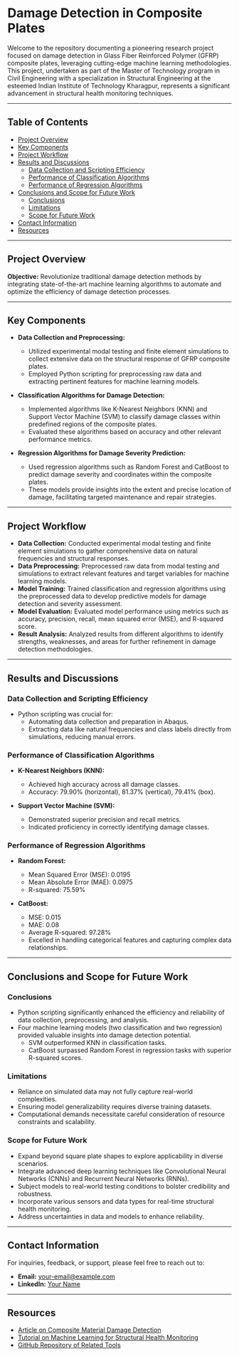 # Damage Detection in Composite Plates

Welcome to the repository documenting a pioneering research project focused on damage detection in Glass Fiber Reinforced Polymer (GFRP) composite plates, leveraging cutting-edge machine learning methodologies. This project, undertaken as part of the Master of Technology program in Civil Engineering with a specialization in Structural Engineering at the esteemed Indian Institute of Technology Kharagpur, represents a significant advancement in structural health monitoring techniques.

---

## Table of Contents

- [Project Overview](#project-overview)
- [Key Components](#key-components)
- [Project Workflow](#project-workflow)
- [Results and Discussions](#results-and-discussions)
  - [Data Collection and Scripting Efficiency](#data-collection-and-scripting-efficiency)
  - [Performance of Classification Algorithms](#performance-of-classification-algorithms)
  - [Performance of Regression Algorithms](#performance-of-regression-algorithms)
- [Conclusions and Scope for Future Work](#conclusions-and-scope-for-future-work)
  - [Conclusions](#conclusions)
  - [Limitations](#limitations)
  - [Scope for Future Work](#scope-for-future-work)
- [Contact Information](#contact-information)
- [Resources](#resources)

---

## Project Overview

**Objective:** Revolutionize traditional damage detection methods by integrating state-of-the-art machine learning algorithms to automate and optimize the efficiency of damage detection processes.

---

## Key Components

- **Data Collection and Preprocessing:**
  - Utilized experimental modal testing and finite element simulations to collect extensive data on the structural response of GFRP composite plates.
  - Employed Python scripting for preprocessing raw data and extracting pertinent features for machine learning models.

- **Classification Algorithms for Damage Detection:**
  - Implemented algorithms like K-Nearest Neighbors (KNN) and Support Vector Machine (SVM) to classify damage classes within predefined regions of the composite plates.
  - Evaluated these algorithms based on accuracy and other relevant performance metrics.

- **Regression Algorithms for Damage Severity Prediction:**
  - Used regression algorithms such as Random Forest and CatBoost to predict damage severity and coordinates within the composite plates.
  - These models provide insights into the extent and precise location of damage, facilitating targeted maintenance and repair strategies.

---

## Project Workflow

- **Data Collection:** Conducted experimental modal testing and finite element simulations to gather comprehensive data on natural frequencies and structural responses.
- **Data Preprocessing:** Preprocessed raw data from modal testing and simulations to extract relevant features and target variables for machine learning models.
- **Model Training:** Trained classification and regression algorithms using the preprocessed data to develop predictive models for damage detection and severity assessment.
- **Model Evaluation:** Evaluated model performance using metrics such as accuracy, precision, recall, mean squared error (MSE), and R-squared score.
- **Result Analysis:** Analyzed results from different algorithms to identify strengths, weaknesses, and areas for further refinement in damage detection methodologies.

---

## Results and Discussions

### Data Collection and Scripting Efficiency

- Python scripting was crucial for:
  - Automating data collection and preparation in Abaqus.
  - Extracting data like natural frequencies and class labels directly from simulations, reducing manual errors.

### Performance of Classification Algorithms

- **K-Nearest Neighbors (KNN):**
  - Achieved high accuracy across all damage classes.
  - Accuracy: 79.90% (horizontal), 81.37% (vertical), 79.41% (box).

- **Support Vector Machine (SVM):**
  - Demonstrated superior precision and recall metrics.
  - Indicated proficiency in correctly identifying damage classes.

### Performance of Regression Algorithms

- **Random Forest:**
  - Mean Squared Error (MSE): 0.0195
  - Mean Absolute Error (MAE): 0.0975
  - R-squared: 75.59%

- **CatBoost:**
  - MSE: 0.015
  - MAE: 0.08
  - Average R-squared: 97.28%
  - Excelled in handling categorical features and capturing complex data relationships.

---

## Conclusions and Scope for Future Work

### Conclusions

- Python scripting significantly enhanced the efficiency and reliability of data collection, preprocessing, and analysis.
- Four machine learning models (two classification and two regression) provided valuable insights into damage detection potential.
  - SVM outperformed KNN in classification tasks.
  - CatBoost surpassed Random Forest in regression tasks with superior R-squared scores.

### Limitations

- Reliance on simulated data may not fully capture real-world complexities.
- Ensuring model generalizability requires diverse training datasets.
- Computational demands necessitate careful consideration of resource constraints and scalability.

### Scope for Future Work

- Expand beyond square plate shapes to explore applicability in diverse scenarios.
- Integrate advanced deep learning techniques like Convolutional Neural Networks (CNNs) and Recurrent Neural Networks (RNNs).
- Subject models to real-world testing conditions to bolster credibility and robustness.
- Incorporate various sensors and data types for real-time structural health monitoring.
- Address uncertainties in data and models to enhance reliability.

---

## Contact Information

For inquiries, feedback, or support, please feel free to reach out to:
- **Email:** [your-email@example.com](mailto:your-email@example.com)
- **LinkedIn:** [Your Name](https://www.linkedin.com/in/your-name/)

---

## Resources

- [Article on Composite Material Damage Detection](link-to-article)
- [Tutorial on Machine Learning for Structural Health Monitoring](link-to-tutorial)
- [GitHub Repository of Related Tools](link-to-repository)
